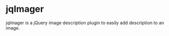 jqImager
========

jqImager is a jQuery image description plugin to easily add description to an image.
